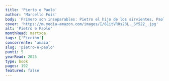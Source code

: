 ```yaml
---
title: 'Pierto e Paolo'
author: 'Marcello Fois'
body: 'Primero son inseparables: Pietro el hijo de los sirvientes, Paolo el de los señores. Su adolescencia transcurre feliz, en pleno corazón de una Cerdeña salvaje: juegos, pequeñas trifulcas entre amigos y también Lucía, «una joven acacia silvestre». Entonces a Paolo lo llaman a filas, y por una promesa que parece casi un pacto de sangre se enrola también Pietro como voluntario.'
cover: 'https://m.media-amazon.com/images/I/61itVR0s23L._SY522_.jpg'
alt: 'Pietro e Paolo'
monthRead: martxoa
tags: ['Ficción']
concorrente: 'amaia'
slug: 'pietro-e-paolo'
punti: 5
yearRead: 2025
type: book
pages: 192
featured: false
---
```

